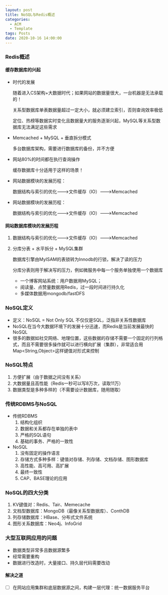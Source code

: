 ```yaml
---
layout: post
title: NoSQL与Redis概述
categories:
  - ACM
  - Template
tags: Posts
date: 2020-10-16 14:00:00
---
```


### Redis概述

#### 缓存数据库的兴起

- 时代的发展

  随着进入CS架构+大数据时代；如果网站的数据量很大，一台机器是无法承载的！

  关系型数据库单表数据量超过一定大小，就必须建立索引，否则查询效率极低

  定位、热榜等数据实时变化且数据量大的服务逐渐兴起，MySQL等关系型数据库无法满足这些需求

- Memcached + MySQL + 垂直拆分模式

  多台数据库架构，需要进行数据库的备份，并不方便

- 网站80%的时间都在执行查询操作

  缓存数据库十分适用于这样的场景！

- 网站数据模块的发展历程：

  数据结构与索引的优化--->文件缓存（IO）--->Memcached

- 网站数据模块的发展历程：

  数据结构与索引的优化--->文件缓存（IO）--->Memcached

#### 网站数据库模块的发展历程

1. 数据结构与索引的优化--->文件缓存（IO）--->Memcached

2. 分库分表 + 水平拆分 + MySQL集群

   数据库引擎由MyISAM的表锁转为Innodb的行锁，解决了读的压力

   分库分表则用于解决写的压力，例如微服务中每一个服务单独使用一个数据库

   - 一个博客网站系统：用户数据用MySQL；
   - 阅读量、点赞量数据用Redis，过一段时间进行持久化
   - 多媒体数据用mongodb/fastDFS

### NoSQL定义

- 定义：NoSQL = Not Only SQL 不仅仅是SQL，泛指非关系性数据库
- NoSQL在当今大数据环境下的发展十分迅速，而Redis是当前发展最快的NoSQL
- 很多的数据如社交网络、地理位置，这些数据的存储不需要一个固定的行列格式，而且不需要很多操作就可以进行横向扩展（集群），非常适合用Map<String,Object>这样键值对形式来控制

### NoSQL特点

1. 方便扩展（由于数据之间没有关系）
2. 大数据量且高性能（Redis一秒可以写8万次，读取11万）
3. 数据类型是多种多样的（不需要设计数据库，随用随取）

### 传统RDBMS与NoSQL

- 传统RDBMS
  1. 结构化组织
  2. 数据和关系都存在单独的表中
  3. 严格的SQL语句
  4. 基础的事务、严格的一致性
- NoSQL
  1. 没有固定的操作语言
  2. 存储方式多种多样：键值对存储、列存储、文档存储、图形数据库
  3. 高性能、高可用、高扩展
  4. 最终一致性
  5. CAP、BASE理论的应用

### NoSQL的四大分类

1. KV键值对：Redis、Tair、Memecache
2. 文档型数据库：MongoDB（最像关系型数据库）、ConthDB
3. 列存储数据库：HBase、分布式文件系统
4. 图形关系数据库：Neo4j、InfoGrid



### 大型互联网应用的问题

- 数据类型非常多且数据源繁多
- 经常需要重构
- 数据进行改造时，大量接口、持久层代码需要改动

#### 解决之道

- [ ] 在网站应用集群和底层数据源之间，构建一层代理：统一数据服务平台

